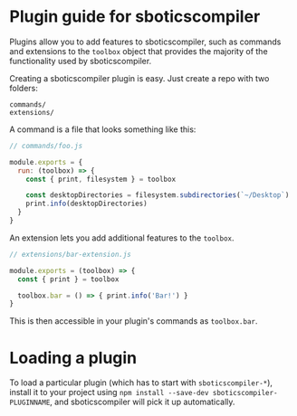 # Plugin guide for sboticscompiler

Plugins allow you to add features to sboticscompiler, such as commands and
extensions to the `toolbox` object that provides the majority of the functionality
used by sboticscompiler.

Creating a sboticscompiler plugin is easy. Just create a repo with two folders:

```
commands/
extensions/
```

A command is a file that looks something like this:

```js
// commands/foo.js

module.exports = {
  run: (toolbox) => {
    const { print, filesystem } = toolbox

    const desktopDirectories = filesystem.subdirectories(`~/Desktop`)
    print.info(desktopDirectories)
  }
}
```

An extension lets you add additional features to the `toolbox`.

```js
// extensions/bar-extension.js

module.exports = (toolbox) => {
  const { print } = toolbox

  toolbox.bar = () => { print.info('Bar!') }
}
```

This is then accessible in your plugin's commands as `toolbox.bar`.

# Loading a plugin

To load a particular plugin (which has to start with `sboticscompiler-*`),
install it to your project using `npm install --save-dev sboticscompiler-PLUGINNAME`,
and sboticscompiler will pick it up automatically.
